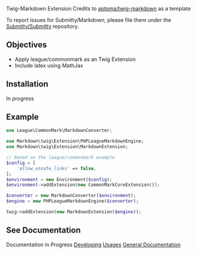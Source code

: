 Twig-Markdown Extension
Credits to [aptoma/twig-markdown](https://github.com/aptoma/twig-markdown) as a template

To report issues for Submitty/Markdown, please file them under the [Submitty/Submitty](https://github.com/Submitty/Submitty) repository.

## Objectives
- Apply league/commonmark as an Twig Extension
- Include latex using MathJax

## Installation
In progress

## Example
```php
use League\CommonMark\MarkdownConverter;

use Markdown\twig\Extension\PHPLeagueMarkdownEngine;
use Markdown\twig\Extension\MarkdownExtension;

// Based on the league/commonmark example
$config = [
    'allow_unsafe_links' => false,
];
$environment = new Environment($config);
$environment->addExtension(new CommonMarkCoreExtension());

$converter = new MarkdownConverter($environment);
$engine = new PHPLeagueMarkdownEngine($converter);

twig->addExtension(new MarkdownExtension($engine));
```

## See Documentation
Documentation in Progress
[Developing]()
[Usages]()
[General Documentation](submitty.org)
